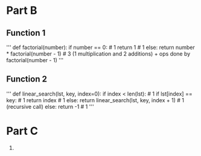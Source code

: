 # Part B

## Function 1

''' def factorial(number):
    if number == 0:              # 1
        return 1                 # 1
    else:
        return number * factorial(number - 1)  # 3 (1 multiplication and 2 additions) + ops done by factorial(number - 1) '''

## Function 2

''' def linear_search(lst, key, index=0):
    if index < len(lst):          # 1
        if lst[index] == key:     # 1
            return index          # 1
        else:
            return linear_search(lst, key, index + 1)
                                  # 1 (recursive call)
    else:
        return -1                 # 1  '''


# Part C

1. 

